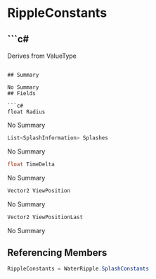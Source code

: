 # RippleConstants

## ```c#
Derives from ValueType
```

## Summary

No Summary
## Fields

```c#
float Radius
```
No Summary
```c#
List<SplashInformation> Splashes
```
No Summary
```c#
float TimeDelta
```
No Summary
```c#
Vector2 ViewPosition
```
No Summary
```c#
Vector2 ViewPositionLast
```
No Summary
## Referencing Members

```c#
RippleConstants = WaterRipple.SplashConstants
```
